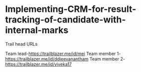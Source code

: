 # Implementing-CRM-for-result-tracking-of-candidate-with-internal-marks

Trail head URLs

Team lead-https://trailblazer.me/id/mei
Team member 1-https://trailblazer.me/id/ddjeevanantham
Team member 2-https://trailblazer.me/id/viveka17

